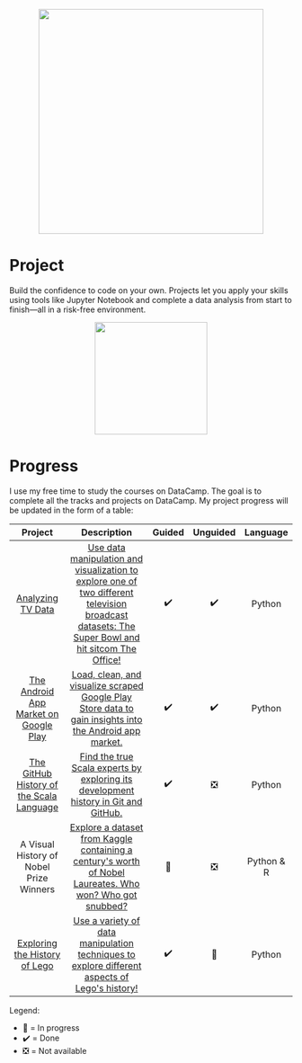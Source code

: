 <p align="center"> 
<img src="https://cdn.datacamp.com/main-app/assets/brand/logos/DataCamp_Horizontal_RGB-d196011f63ebda76dc5c9772425cf9541b8639af842d5e5476ef10f2460ed1e4.png" width="400">
</p>

# Project

Build the confidence to code on your own. Projects let you apply your skills using tools like Jupyter Notebook and complete a data analysis from start to finish—all in a risk-free environment.

<p align="center"> 
<img src="https://cdn.datacamp.com/main-app/assets/projects/projects-illustration-fb3e253ea0527cd53aafbd5ed1c4570a5c818c8deba9d0cedceb095bf64cb3fa.svg" width="200">
</p>

# Progress

I use my free time to study the courses on DataCamp. The goal is to complete all the tracks and projects on DataCamp. My project progress will be updated in the form of a table:

|                           Project                            |                         Description                          |       Guided       |      Unguided      | Language |
| :----------------------------------------------------------: | :----------------------------------------------------------: | :----------------: | :----------------: | :------: |
| [Analyzing TV Data](https://github.com/UMRKawhi/DataCamp-Project/tree/main/Analyzing%20TV%20Data) | [Use data manipulation and visualization to explore one of two different television broadcast datasets: The Super Bowl and hit sitcom The Office!](https://learn.datacamp.com/projects/tv-data) | :heavy_check_mark: | :heavy_check_mark: |  Python  |
| [The Android App Market on Google Play](https://github.com/UMRKawhi/DataCamp-Project/tree/main/The%20Android%20App%20Market%20on%20Google%20Play) | [Load, clean, and visualize scraped Google Play Store data to gain insights into the Android app market.](https://learn.datacamp.com/projects/android-app-market/guided/[object%20Object]) | :heavy_check_mark: | :heavy_check_mark: |  Python  |
| [The GitHub History of the Scala Language](https://github.com/UMRKawhi/DataCamp-Project/tree/main/The%20GitHub%20History%20of%20the%20Scala%20Language) | [Find the true Scala experts by exploring its development history in Git and GitHub.](https://learn.datacamp.com/projects/163) |:heavy_check_mark:|:negative_squared_cross_mark:|Python|
| A Visual History of Nobel Prize Winners | [Explore a dataset from Kaggle containing a century's worth of Nobel Laureates. Who won? Who got snubbed?](https://learn.datacamp.com/projects/nobel-winners/guided/[object%20Object]) |:construction:|:negative_squared_cross_mark:|Python & R|
| [Exploring the History of Lego](https://github.com/UMRKawhi/DataCamp-Project/tree/main/Exploring%20the%20History%20of%20Lego) | [Use a variety of data manipulation techniques to explore different aspects of Lego's history!](https://learn.datacamp.com/projects/history-of-lego) |:heavy_check_mark:|:construction:|Python|

Legend: 

* :construction: = In progress
* :heavy_check_mark: = Done
* :negative_squared_cross_mark: = Not available
